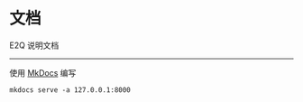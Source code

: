 # 文档

E2Q 说明文档

****

使用 [MkDocs](https://www.mkdocs.org/) 编写

```
mkdocs serve -a 127.0.0.1:8000
```
